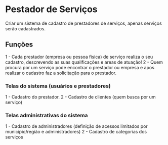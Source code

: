 # Pestador de Serviços

Criar um sistema de cadastro de prestadores de serviços, apenas serviços serão cadastrados.

## Funções

1 - Cada prestador (empresa ou pessoa fisica) de serviço realiza o seu cadastro, descrevendo as suas qualificações e areas de atuação!
2 - Quem procura por um serviço pode encontrar o prestador ou empresa e apos realizar o cadastro faz a solicitação para o prestador.

### Telas do sistema (usuários e prestadores)

1 - Cadastro do prestador.
2 - Cadastro de clientes (quem busca por um serviço)

### Telas administrativas do sistema
1 - Cadastro de administradores (definição de acessos limitados por municipio/região e administradores)
2 - Cadastro de categorias dos serviços
